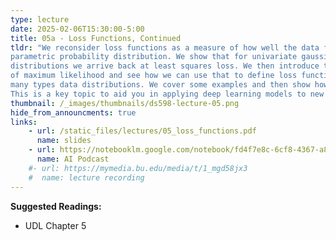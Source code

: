 ```yaml
---
type: lecture
date: 2025-02-06T15:30:00-5:00
title: 05a - Loss Functions, Continued
tldr: "We reconsider loss functions as a measure of how well the data fits to
parametric probability distribution. We show that for univariate gaussian
distributions we arrive back at least squares loss. We then introduce the notion
of maximum likelihood and see how we can use that to define loss functions for
many types data distributions. We cover some examples and then show how to generalize.
This is a key topic to aid you in applying deep learning models to new types of data."
thumbnail: /_images/thumbnails/ds598-lecture-05.png
hide_from_announcments: true
links: 
    - url: /static_files/lectures/05_loss_functions.pdf
      name: slides
    - url: https://notebooklm.google.com/notebook/fd4f7e8c-6cf8-4367-a8ca-a22ac1cdd868/audio
      name: AI Podcast
    #- url: https://mymedia.bu.edu/media/t/1_mgd58jx3
    #  name: lecture recording
---
```

**Suggested Readings:**
- UDL Chapter 5
